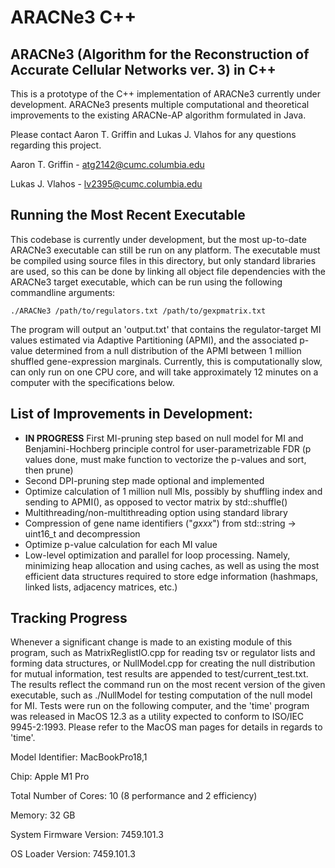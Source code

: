 # ARACNe3 C++

## ARACNe3 (Algorithm for the Reconstruction of Accurate Cellular Networks ver. 3) in C++

This is a prototype of the C++ implementation of ARACNe3 currently under development.  ARACNe3 presents multiple computational and theoretical improvements to the existing ARACNe-AP algorithm formulated in Java.  


Please contact Aaron T. Griffin and Lukas J. Vlahos for any questions regarding this project.


Aaron T. Griffin - atg2142@cumc.columbia.edu 

Lukas J. Vlahos - lv2395@cumc.columbia.edu 

## Running the Most Recent Executable

This codebase is currently under development, but the most up-to-date ARACNe3 executable can still be run on any platform.  The executable must be compiled using source files in this directory, but only standard libraries are used, so this can be done by linking all object file dependencies with the ARACNe3 target executable, which can be run using the following commandline arguments: 


`./ARACNe3 /path/to/regulators.txt /path/to/gexpmatrix.txt`

The program will output an 'output.txt' that contains the regulator-target MI values estimated via Adaptive Partitioning (APMI), and the associated p-value determined from a null distribution of the APMI between 1 million shuffled gene-expression marginals.  Currently, this is computationally slow, can only run on one CPU core, and will take approximately 12 minutes on a computer with the specifications below.   

## List of Improvements in Development:
 - **IN PROGRESS** First MI-pruning step based on null model for MI and Benjamini-Hochberg principle control for user-parametrizable FDR (p values done, must make function to vectorize the p-values and sort, then prune)
 - Second DPI-pruning step made optional and implemented
 - Optimize calculation of 1 million null MIs, possibly by shuffling index and sending to APMI(), as opposed to vector matrix by std::shuffle()
 - Multithreading/non-multithreading option using standard library
 - Compression of gene name identifiers ("_gxxx_") from std::string -> uint16_t and decompression
 - Optimize p-value calculation for each MI value
 - Low-level optimization and parallel for loop processing. Namely, minimizing heap allocation and using caches, as well as using the most efficient data structures required to store edge information (hashmaps, linked lists, adjacency matrices, etc.)

## Tracking Progress

Whenever a significant change is made to an existing module of this program,
such as MatrixReglistIO.cpp for reading tsv or regulator lists and forming data
structures, or NullModel.cpp for creating the null distribution for mutual information, test results are appended to test/current\_test.txt.  The results
reflect the command run on the most recent version of the given executable, such
as ./NullModel for testing computation of the null model for MI.  Tests were run
on the following computer, and the 'time' program was released in MacOS 12.3 as
a utility expected to conform to ISO/IEC 9945-2:1993.  Please refer to the MacOS
man pages for details in regards to 'time'.


Model Identifier:	MacBookPro18,1

Chip:	Apple M1 Pro

Total Number of Cores:	10 (8 performance and 2 efficiency)

Memory:	32 GB

System Firmware Version:	7459.101.3

OS Loader Version:	7459.101.3

